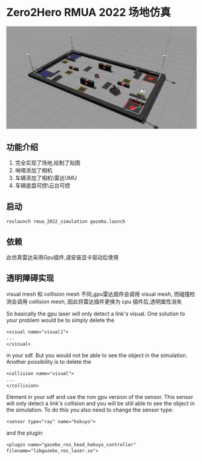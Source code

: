 # Zero2Hero RMUA 2022 场地仿真


![](assets/gazebo.jpg)

## 功能介绍

1. 完全实现了场地,绘制了贴图
2. 哨塔添加了相机
3. 车辆添加了相机\雷达\IMU
4. 车辆底盘可控\云台可控

## 启动
``` 
roslaunch rmua_2022_simulation gazebo.launch
```

## 依赖

此仿真雷达采用Gpu插件,请安装显卡驱动后使用

## 透明障碍实现

visual mesh 和 collision mesh 不同,gpu雷达插件会调用 visual mesh, 而碰撞检测会调用 collision mesh, 因此将雷达插件更换为 cpu 插件后,透明属性消失

So basically the gpu laser will only detect a link's visual. One solution to your problem would be to simply delete the

```
<visual name="visual1">
...
</visual>
```

in your sdf. But you would not be able to see the object in the simulation. Another possibility is to delete the

```
<collision name="visual">
...
</collision>
```

Element in your sdf and use the non gpu version of the sensor. This sensor will only detect a link's collision and you will be still able to see the object in the simulation. To do this you also need to change the sensor type:

```
<sensor type="ray" name="hokuyo">
```

and the plugin:

```
<plugin name="gazebo_ros_head_hokuyo_controller" filename="libgazebo_ros_laser.so">
```
